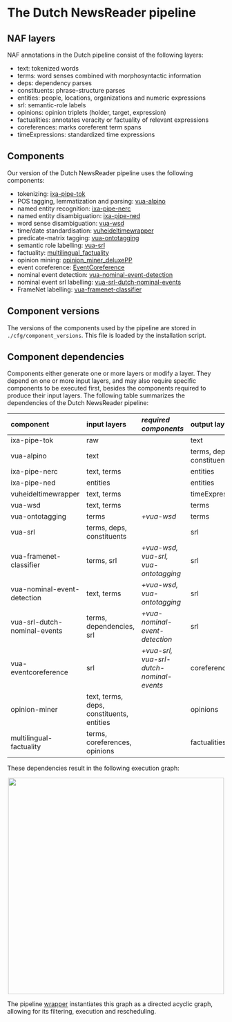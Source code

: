# The Dutch NewsReader pipeline

## NAF layers
NAF annotations in the Dutch pipeline consist of the following layers:

- text: tokenized words
- terms: word senses combined with morphosyntactic information
- deps: dependency parses
- constituents: phrase-structure parses
- entities: people, locations, organizations and numeric expressions
- srl: semantic-role labels
- opinions: opinion triplets (holder, target, expression)
- factualities: annotates veracity or factuality of relevant expressions
- coreferences: marks coreferent term spans
- timeExpressions: standardized time expressions


## Components
Our version of the Dutch NewsReader pipeline uses the following components:

- tokenizing: [ixa-pipe-tok](https://github.com/ixa-ehu/ixa-pipe-tok)
- POS tagging, lemmatization and parsing: [vua-alpino](https://github.com/cltl/morphosyntactic\_parser\_nl)
- named entity recognition: [ixa-pipe-nerc](https://github.com/ixa-ehu/ixa-pipe-nerc/blob/master/README.md)
- named entity disambiguation: [ixa-pipe-ned](https://github.com/ixa-ehu/ixa-pipe-ned/blob/master/README.md)
- word sense disambiguation: [vua-wsd](https://github.com/cltl/svm\_wsd)
- time/date standardisation: [vuheideltimewrapper](https://github.com/cltl/vuheideltimewrapper)
- predicate-matrix tagging: [vua-ontotagging](https://github.com/cltl/OntoTagger)
- semantic role labelling: [vua-srl](https://github.com/newsreader/vua-srl-nl)
- factuality: [multilingual\_factuality](https://github.com/cltl/multilingual\_factuality)
- opinion mining: [opinion\_miner\_deluxePP](https://github.com/rubenIzquierdo/opinion_miner_deluxePP)
- event coreference: [EventCoreference](https://github.com/cltl/EventCoreference)
- nominal event detection: [vua-nominal-event-detection](https://github.com/cltl/OntoTagger)
- nominal event srl labelling:  [vua-srl-dutch-nominal-events](https://github.com/newsreader/vua-srl-dutch-nominal-events)
- FrameNet labelling: [vua-framenet-classifier](https://github.com/cltl/OntoTagger)

## Component versions
The versions of the components used by the pipeline are stored in `./cfg/component_versions`. This file is loaded by the installation script.

## Component dependencies
Components either generate one or more layers or modify a layer. They depend on one or more input layers, and may also require specific components to be executed first, besides the components required to produce their input layers. The following table summarizes the dependencies of the Dutch NewsReader pipeline:

component | input layers | *required components* | output layers 
:---------|:--------------------------|:-------------|:-------
ixa-pipe-tok | raw      | | text   
vua-alpino | text       | | terms, deps, constituents 
ixa-pipe-nerc | text, terms |     | entities      
ixa-pipe-ned | entities |     | entities      
vuheideltimewrapper | text, terms |   | timeExpressions 
vua-wsd | text, terms  |  | terms 
vua-ontotagging | terms | *+vua-wsd*         | terms 
vua-srl |       terms, deps, constituents | | srl         
vua-framenet-classifier | terms, srl    | *+vua-wsd, vua-srl, vua-ontotagging* | srl    
vua-nominal-event-detection | text, terms | *+vua-wsd, vua-ontotagging* |  srl 
vua-srl-dutch-nominal-events | terms, dependencies, srl  | *+vua-nominal-event-detection* | srl 
vua-eventcoreference |  srl      | *+vua-srl, vua-srl-dutch-nominal-events* | coreferences  
opinion-miner | text, terms, deps, constituents, entities | | opinions 
multilingual-factuality | terms, coreferences, opinions    |     | factualities 

These dependencies result in the following execution graph:

<center><img src=https://github.com/cltl/vu-rm-pip3/blob/master/docs/pipe-graph.png width="500"></center> 

The pipeline [wrapper](https://github.com/cltl/vu-rm-pip3/blob/master/docs/operation.md) instantiates this graph as a directed acyclic graph, allowing for its filtering, execution and rescheduling.
